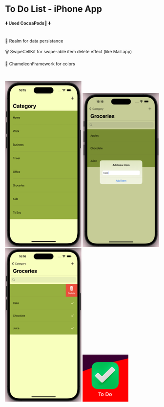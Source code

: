 # To Do List - iPhone App

<h4>⬇️ Used CocoaPods🥥 ⬇️ </h4>
<br> 📙 Realm for data persistance </br>
<br> 🗑️ SwipeCellKit for swipe-able item delete effect (like Mail app) </br>
<br> 🎨 ChameleonFramework for colors </br>
<br> </br>

<img src = "SCREENSHOTS/category.png" width = 250> <img src = "SCREENSHOTS/add.png" width = 250> 
<img src = "SCREENSHOTS/del.png" width = 250> <img src = "SCREENSHOTS/logo.png" width = 150>


